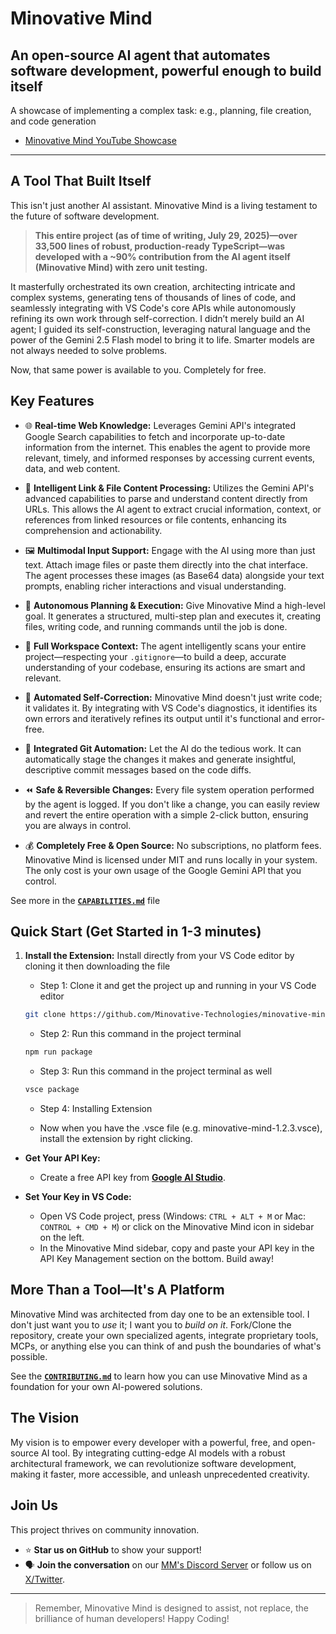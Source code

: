 # Minovative Mind

## An open-source AI agent that automates software development, powerful enough to build itself

A showcase of implementing a complex task: e.g., planning, file creation, and code generation

- [Minovative Mind YouTube Showcase](https://youtu.be/f08_WgmSbUc)

---

## A Tool That Built Itself

This isn't just another AI assistant. Minovative Mind is a living testament to the future of software development.

> **This entire project (as of time of writing, July 29, 2025)—over 33,500 lines of robust, production-ready TypeScript—was developed with a ~90% contribution from the AI agent itself (Minovative Mind) with zero unit testing.**

It masterfully orchestrated its own creation, architecting intricate and complex systems, generating tens of thousands of lines of code, and seamlessly integrating with VS Code's core APIs while autonomously refining its own work through self-correction. I didn’t merely build an AI agent; I guided its self-construction, leveraging natural language and the power of the Gemini 2.5 Flash model to bring it to life. Smarter models are not always needed to solve problems.

Now, that same power is available to you. Completely for free.

## Key Features

- 🌐 **Real-time Web Knowledge:** Leverages Gemini API's integrated Google Search capabilities to fetch and incorporate up-to-date information from the internet. This enables the agent to provide more relevant, timely, and informed responses by accessing current events, data, and web content.

- 🔗 **Intelligent Link & File Content Processing:** Utilizes the Gemini API's advanced capabilities to parse and understand content directly from URLs. This allows the AI agent to extract crucial information, context, or references from linked resources or file contents, enhancing its comprehension and actionability.

- 🖼️ **Multimodal Input Support:** Engage with the AI using more than just text. Attach image files or paste them directly into the chat interface. The agent processes these images (as Base64 data) alongside your text prompts, enabling richer interactions and visual understanding.

- 🧠 **Autonomous Planning & Execution:** Give Minovative Mind a high-level goal. It generates a structured, multi-step plan and executes it, creating files, writing code, and running commands until the job is done.

- 🧩 **Full Workspace Context:** The agent intelligently scans your entire project—respecting your `.gitignore`—to build a deep, accurate understanding of your codebase, ensuring its actions are smart and relevant.

- 🔁 **Automated Self-Correction:** Minovative Mind doesn't just write code; it validates it. By integrating with VS Code's diagnostics, it identifies its own errors and iteratively refines its output until it's functional and error-free.

- 💾 **Integrated Git Automation:** Let the AI do the tedious work. It can automatically stage the changes it makes and generate insightful, descriptive commit messages based on the code diffs.

- ⏪ **Safe & Reversible Changes:** Every file system operation performed by the agent is logged. If you don't like a change, you can easily review and revert the entire operation with a simple 2-click button, ensuring you are always in control.

- 💰 **Completely Free & Open Source:** No subscriptions, no platform fees. Minovative Mind is licensed under MIT and runs locally in your system. The only cost is your own usage of the Google Gemini API that you control.

See more in the [**`CAPABILITIES.md`**](./CAPABILITIES.md) file

## Quick Start (Get Started in 1-3 minutes)

1. **Install the Extension:** Install directly from your VS Code editor by cloning it then downloading the file

   - Step 1: Clone it and get the project up and running in your VS Code editor

   ```bash
   git clone https://github.com/Minovative-Technologies/minovative-mind.git
   ```

   - Step 2: Run this command in the project terminal

   ```bash
   npm run package
   ```

   - Step 3: Run this command in the project terminal as well

   ```bash
   vsce package
   ```

   - Step 4: Installing Extension

   - Now when you have the .vsce file (e.g. minovative-mind-1.2.3.vsce), install the extension by right clicking.

- **Get Your API Key:**

  - Create a free API key from [**Google AI Studio**](https://aistudio.google.com/app/apikey).

- **Set Your Key in VS Code:**

  - Open VS Code project, press (Windows: `CTRL + ALT + M` or Mac: `CONTROL + CMD + M`) or click on the Minovative Mind icon in sidebar on the left.
  - In the Minovative Mind sidebar, copy and paste your API key in the API Key Management section on the bottom. Build away!

## More Than a Tool—It's A Platform

Minovative Mind was architected from day one to be an extensible tool. I don't just want you to _use_ it; I want you to _build on it_. Fork/Clone the repository, create your own specialized agents, integrate proprietary tools, MCPs, or anything else you can think of and push the boundaries of what's possible.

See the [**`CONTRIBUTING.md`**](./CONTRIBUTING.md) to learn how you can use Minovative Mind as a foundation for your own AI-powered solutions.

## The Vision

My vision is to empower every developer with a powerful, free, and open-source AI tool. By integrating cutting-edge AI models with a robust architectural framework, we can revolutionize software development, making it faster, more accessible, and unleash unprecedented creativity.

## Join Us

This project thrives on community innovation.

- ⭐ **Star us on GitHub** to show your support!
- 🗣️ **Join the conversation** on our [MM's Discord Server]() or follow us on [X/Twitter](https://x.com/minovative_tech).

---

> Remember, Minovative Mind is designed to assist, not replace, the brilliance of human developers! Happy Coding!
